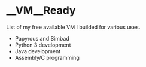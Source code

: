 # __VM__Ready
List of my free available VM I builded for various uses.

- Papyrous and Simbad
- Python 3 development
- Java development
- Assembly/C programming
